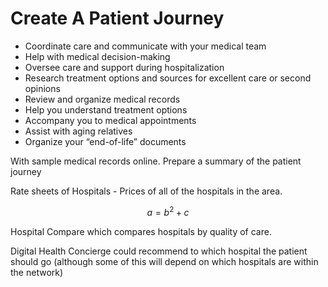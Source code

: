 # Create A Patient Journey

* Coordinate care and communicate with your medical team
* Help with medical decision-making
* Oversee care and support during hospitalization
* Research treatment options and sources for excellent care or second opinions
* Review and organize medical records
* Help you understand treatment options
* Accompany you to medical appointments
* Assist with aging relatives
* Organize your “end-of-life” documents

With sample medical records online.  Prepare a summary of the patient journey

Rate sheets of Hospitals - Prices of all of the hospitals in the area. 

$$
a = b^2 + c
$$

Hospital Compare which compares hospitals by quality of care.

Digital Health Concierge could recommend to which hospital the patient should go \(although some of this will depend on which hospitals are within the network\)  


